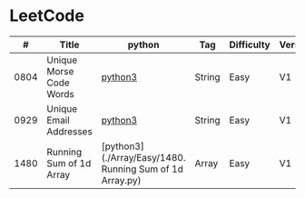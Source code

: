# LeetCode

| # | Title | python | Tag | Difficulty | Version | Runtime | Date |
|---| ----- | -------- | ---------- | ---------- |---|-----| ---------- |
|0804|Unique Morse Code Words|[python3](./String/Unique_Morse_Code_Words.py)|String|Easy|V1||2018/11/06
|0929|Unique Email Addresses|[python3](./String/Unique_Email_Addresses.py)|String|Easy|V1||2018/11/06
|1480|Running Sum of 1d Array|[python3](./Array/Easy/1480. Running Sum of 1d Array.py)|Array|Easy|V1|2021/3/24
